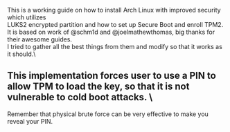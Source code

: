 This is a working guide on how to install Arch Linux with improved security which utilizes \
LUKS2 encrypted partition and how to set up Secure Boot and enroll TPM2. \
It is based on work of @schm1d and @joelmathewthomas, big thanks for their awesome guides. \
I tried to gather all the best things from them and modify so that it works as it should.\
## This implementation forces user to use a PIN to allow TPM to load the key, so that it is not vulnerable to cold boot attacks. \
Remember that physical brute force can be very effective to make you reveal your PIN.

